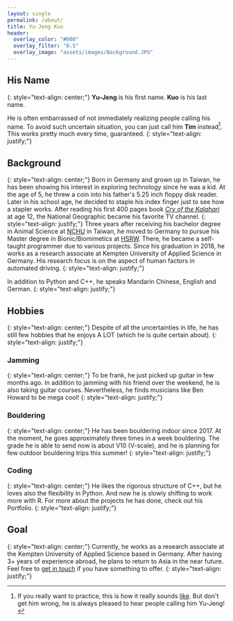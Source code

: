 ```yaml
---
layout: single
permalink: /about/
title: Yu-Jeng Kuo
header:
  overlay_color: "#000"
  overlay_filter: "0.5"
  overlay_image: "assets/images/Background.JPG"
---
```

## His Name
{: style="text-align: center;"}
**Yu-Jeng** is his first name. **Kuo** is his last name.

He is often embarrassed of not immediately realizing people calling his name. To avoid such uncertain situation, you can just call him **Tim** instead[^1]. This works pretty much every time, guaranteed.
{: style="text-align: justify;"}

## Background
{: style="text-align: center;"}
Born in Germany and grown up in Taiwan, he has been showing his interest in exploring technology since he was a kid. At the age of 5, he threw a coin into his father's 5.25 inch floppy disk reader. Later in his school age, he decided to staple his index finger just to see how a stapler works. After reading his first 400 pages book [*Cry of the Kalahari*](https://en.wikipedia.org/wiki/Cry_of_the_Kalahari) at age 12, the National Geographic became his favorite TV channel.
{: style="text-align: justify;"}
Three years after receiving his bachelor degree in Animal Science at [NCHU](https://www.nchu.edu.tw/en-index) in Taiwan, he moved to Germany to pursue his Master degree in Bionic/Biomimetics at [HSRW](https://www.hochschule-rhein-waal.de/en). There, he became a self-taught programmer due to various projects. Since his graduation in 2018, he works as a research associate at Kempten University of Applied Science in Germany. His research focus is on the aspect of human factors in automated driving.
{: style="text-align: justify;"}

In addition to Python and C++, he speaks Mandarin Chinese, English and German.
{: style="text-align: justify;"}
## Hobbies
{: style="text-align: center;"}
Despite of all the uncertainties in life, he has still few hobbies that he enjoys A LOT (which he is quite certain about).
{: style="text-align: justify;"}

### Jamming
{: style="text-align: center;"}
To be frank, he just picked up guitar in few months ago. In addition to jamming with his friend over the weekend, he is also taking guitar courses. Nevertheless, he finds musicians like Ben Howard to be mega cool!
{: style="text-align: justify;"}

### Bouldering
{: style="text-align: center;"}
He has been bouldering indoor since 2017. At the moment, he goes approximately three times in a week bouldering. The grade he is able to send now is about V10 (V-scale), and he is planning for few outdoor bouldering trips this summer!
{: style="text-align: justify;"}

### Coding
{: style="text-align: center;"}
He likes the rigorous structure of C++, but he loves also the flexibility in Python. And now he is slowly shifting to work more with R. For more about the projects he has done, check out his Portfolio.
{: style="text-align: justify;"}

## Goal
{: style="text-align: center;"}
Currently, he works as a research associate at the Kempten University of Applied Science based in Germany. After having 3+ years of experience abroad, he plans to return to Asia in the near future. Feel free to [get in touch](mailto:yujeng.k@gmail.com) if you have something to offer.
{: style="text-align: justify;"}

[^1]: If you really want to practice, this is how it really sounds [like](https://soundcloud.com/yujeng-k/myname). But don't get him wrong, he is always pleased to hear people calling him Yu-Jeng!
